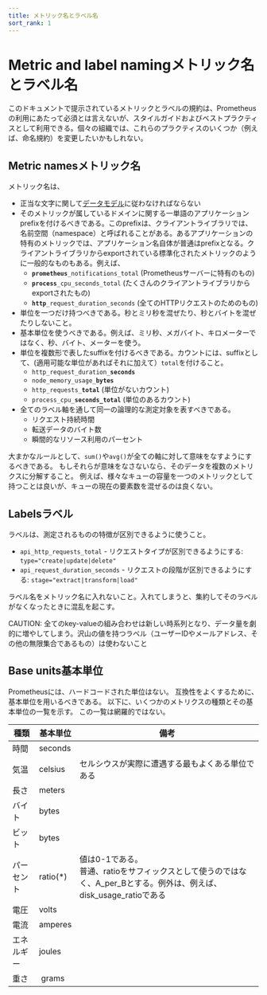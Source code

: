 ```yaml
---
title: メトリック名とラベル名
sort_rank: 1
---
```


# <span class="original-header">Metric and label naming</span>メトリック名とラベル名

このドキュメントで提示されているメトリックとラベルの規約は、Prometheusの利用にあたって必須とは言えないが、スタイルガイドおよびベストプラクティスとして利用できる。個々の組織では、これらのプラクティスのいくつか（例えば、命名規約）を変更したいかもしれない。

## <span class="original-header">Metric names</span>メトリック名

メトリック名は、

* 正当な文字に関して[データモデル](/ja/docs/concepts/data_model/#metric-names-and-labels)に従わなければならない
* そのメトリックが属しているドメインに関する一単語のアプリケーションprefixを付けるべきである。このprefixは、クライアントライブラリでは、名前空間（namespace）と呼ばれることがある。あるアプリケーションの特有のメトリックでは、アプリケーション名自体が普通はprefixとなる。クライアントライブラリからexportされている標準化されたメトリックのように一般的なものもある。例えば、
  * <code><b>prometheus</b>\_notifications\_total</code>
    (Prometheusサーバーに特有のもの)
  * <code><b>process</b>\_cpu\_seconds\_total</code>
    (たくさんのクライアントライブラリからexportされたもの)
  * <code><b>http</b>\_request\_duration\_seconds</code>
    (全てのHTTPリクエストのためのもの)
* 単位を一つだけ持つべきである。秒とミリ秒を混ぜたり、秒とバイトを混ぜたりしないこと。
* 基本単位を使うべきである。例えば、ミリ秒、メガバイト、キロメーターではなく、秒、バイト、メーターを使う。
* 単位を複数形で表したsuffixを付けるべきである。カウントには、suffixとして、(適用可能な単位があればそれに加えて）`total`を付けること。
  * <code>http\_request\_duration\_<b>seconds</b></code>
  * <code>node\_memory\_usage\_<b>bytes</b></code>
  * <code>http\_requests\_<b>total</b></code>
    (単位がないカウント)
  * <code>process\_cpu\_<b>seconds\_total</b></code>
    (単位のあるカウント)
* 全てのラベル軸を通して同一の論理的な測定対象を表すべきである。
  * リクエスト持続時間
  * 転送データのバイト数
  * 瞬間的なリソース利用のパーセント

大まかなルールとして、`sum()`や`avg()`が全ての軸に対して意味をなすようにするべきである。
もしそれらが意味をなさないなら、そのデータを複数のメトリクスに分解すること。
例えば、様々なキューの容量を一つのメトリックとして持つことは良いが、キューの現在の要素数を混ぜるのは良くない。

## <span class="original-header">Labels</span>ラベル

ラベルは、測定されるものの特徴が区別できるように使うこと。

- `api_http_requests_total` - リクエストタイプが区別できるようにする: `type="create|update|delete"`
- `api_request_duration_seconds` - リクエストの段階が区別できるようにする: `stage="extract|transform|load"`

ラベル名をメトリック名に入れないこと。入れてしまうと、集約してそのラベルがなくなったときに混乱を起こす。

CAUTION: 全てのkey-valueの組み合わせは新しい時系列となり、データ量を劇的に増やしてしまう。沢山の値を持つラベル（ユーザーIDやメールアドレス、その他の無限集合であるもの）は使わないこと

## <span class="original-header">Base units</span>基本単位

Prometheusには、ハードコードされた単位はない。
互換性をよくするために、基本単位を用いるべきである。
以下に、いくつかのメトリクスの種類とその基本単位の一覧を示す。
この一覧は網羅的ではない。

| 種類 | 基本単位 | 備考 | 
| -------| --------- | ------ |
| 時間   | seconds   |        |
| 気温 | celsius | セルシウスが実際に遭遇する最もよくある単位である |
| 長さ | meters | |
| バイト  | bytes | | 
| ビット   | bytes | |
| パーセント | ratio(*) | 値は0-1である。<br/>普通、ratioをサフィックスとして使うのではなく、A\_per\_Bとする。例外は、例えば、disk\_usage\_ratioである |
| 電圧 | volts | |
| 電流 | amperes | | 
| エネルギー | joules | |
| 重さ | grams | |
 

